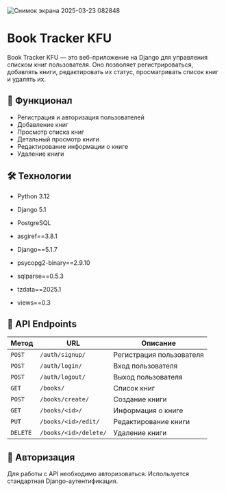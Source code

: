 ![Снимок экрана 2025-03-23 082848](https://github.com/user-attachments/assets/8aef5c48-f505-4d11-8789-0835d757cc14)

# Book Tracker KFU

Book Tracker KFU — это веб-приложение на Django для управления списком книг пользователя. Оно позволяет регистрироваться, добавлять книги, редактировать их статус, просматривать список книг и удалять их.

## 🚀 Функционал
- Регистрация и авторизация пользователей
- Добавление книг
- Просмотр списка книг
- Детальный просмотр книги
- Редактирование информации о книге
- Удаление книги

## 🛠️ Технологии
- Python 3.12
- Django 5.1
- PostgreSQL

- asgiref==3.8.1
- Django==5.1.7
- psycopg2-binary==2.9.10
- sqlparse==0.5.3
- tzdata==2025.1
- views==0.3

## 📜 API Endpoints

| Метод | URL | Описание |
|-------|-----|----------|
| `POST` | `/auth/signup/` | Регистрация пользователя |
| `POST` | `/auth/login/` | Вход пользователя |
| `POST` | `/auth/logout/` | Выход пользователя |
| `GET` | `/books/` | Список книг |
| `POST` | `/books/create/` | Создание книги |
| `GET` | `/books/<id>/` | Информация о книге |
| `PUT` | `/books/<id>/edit/` | Редактирование книги |
| `DELETE` | `/books/<id>/delete/` | Удаление книги |

## 🔐 Авторизация
Для работы с API необходимо авторизоваться. Используется стандартная Django-аутентификация.


